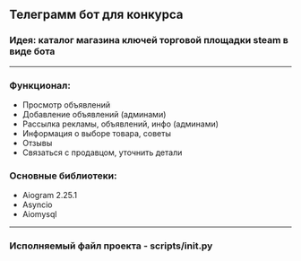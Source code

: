 ## Телеграмм бот для конкурса
### Идея: каталог магазина ключей торговой площадки steam в виде бота

___
### Функционал: 
- Просмотр объявлений
- Добавление объявлений (админами)
- Рассылка рекламы, объявлений, инфо (админами)
- Информация о выборе товара, советы
- Отзывы
- Связаться с продавцом, уточнить детали
### Основные библиотеки: 
- Aiogram 2.25.1
- Asyncio
- Aiomysql
___
### Исполняемый файл проекта - scripts/__init__.py


